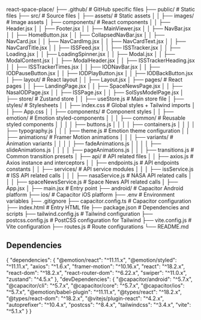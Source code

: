 react-space-place/
├── .github/                          # GitHub specific files
├── public/                           # Static files
├── src/                              # Source files
│   ├── assets/                       # Static assets
│   │   ├── images/                   # Image assets
│   ├── components/                   # React components
│   │   ├── Header.jsx
│   │   ├── Footer.jsx
│   │   ├── MainViewer.jsx
│   │   ├── NavBar.jsx
│   │   ├── HomeButton.jsx
│   │   ├── CollapsedNavBar.jsx
│   │   ├── NavCard.jsx
│   │   ├── NavCardImg.jsx
│   │   ├── NavCardText.jsx
│   │   ├── NavCardTitle.jsx
│   │   ├── ISSFeed.jsx
│   │   ├── ISSTracker.jsx
│   │   ├── Loading.jsx
│   │   ├── LoadingSpinner.jsx
│   │   ├── Modal.jsx
│   │   ├── ModalContent.jsx
│   │   ├── ModalHeader.jsx
│   │   ├── ISSTrackerHeading.jsx
│   │   ├── ISSTrackerTimes.jsx
│   │   ├── IODNavBar.jsx
│   │   ├── IODPauseButton.jsx
│   │   ├── IODPlayButton.jsx
│   │   ├── IODBackButton.jsx
│   ├── layout/                       # React layout
│   │   ├── Layout.jsx
│   ├── pages/                        # React pages
│   │   ├── LandingPage.jsx
│   │   ├── SpaceNewsPage.jsx
│   │   ├── NasaIODPage.jsx
│   │   ├── ISSPage.jsx
│   │   ├── SolSysModelPage.jsx
│   ├── store/                        # Zustand store
│   │   ├── useStore.js              # Main store file
│   ├── styles/                       # Stylesheets
│   │   ├── index.css                # Global styles + Tailwind imports
│   │   ├── App.css
│   │   ├── components/              # Component styles
│   │   ├── emotion/                 # Emotion styled-components
│   │   │   ├── common/             # Reusable styled components
│   │   │   │   ├── buttons.js
│   │   │   │   ├── containers.js
│   │   │   │   ├── typography.js
│   │   │   ├── theme.js           # Emotion theme configuration
│   │   ├── animations/             # Framer Motion animations
│   │   │   ├── variants/          # Animation variants
│   │   │   │   ├── fadeAnimations.js
│   │   │   │   ├── slideAnimations.js
│   │   │   │   ├── pageAnimations.js
│   │   │   ├── transitions.js     # Common transition presets
│   ├── api/                         # API related files
│   │   ├── axios.js                # Axios instance and interceptors
│   │   ├── endpoints.js            # API endpoints constants
│   │   ├── services/               # API service modules
│   │   │   ├── issService.js      # ISS API related calls
│   │   │   ├── nasaService.js     # NASA API related calls
│   │   │   ├── spaceNewsService.js # Space News API related calls
│   ├── App.jsx
│   ├── main.jsx                    # Entry point
├── android/                         # Capacitor Android platform
├── ios/                            # Capacitor iOS platform
├── .env                            # Environment variables
├── .gitignore
├── capacitor.config.ts             # Capacitor configuration
├── index.html                      # Entry HTML file
├── package.json                    # Dependencies and scripts
├── tailwind.config.js              # Tailwind configuration
├── postcss.config.js               # PostCSS configuration for Tailwind
├── vite.config.js                  # Vite configuration
├── routes.js                       # Route configurations
└── README.md


## Dependencies

{
  "dependencies": {
    "@emotion/react": "^11.11.x",
    "@emotion/styled": "^11.11.x",
    "axios": "^1.6.x",
    "framer-motion": "^10.16.x",
    "react": "^18.2.x",
    "react-dom": "^18.2.x",
    "react-router-dom": "^6.22.x",
    "swiper": "^11.0.x",
    "zustand": "^4.5.x"
  },
  "devDependencies": {
    "@capacitor/android": "^5.7.x",
    "@capacitor/cli": "^5.7.x",
    "@capacitor/core": "^5.7.x",
    "@capacitor/ios": "^5.7.x",
    "@emotion/babel-plugin": "^11.11.x",
    "@types/react": "^18.2.x",
    "@types/react-dom": "^18.2.x",
    "@vitejs/plugin-react": "^4.2.x",
    "autoprefixer": "^10.4.x",
    "postcss": "^8.4.x",
    "tailwindcss": "^3.4.x",
    "vite": "^5.1.x"
  }
}
